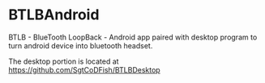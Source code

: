 BTLBAndroid
===========

BTLB - BlueTooth LoopBack - Android app paired with desktop program to turn android device into bluetooth headset.

The desktop portion is located at https://github.com/SgtCoDFish/BTLBDesktop